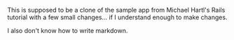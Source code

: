 This is supposed to be a clone of the sample app from Michael Hartl's Rails tutorial with a few small changes... if I understand enough to make changes.

I also don't know how to write markdown.